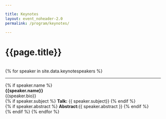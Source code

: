 ```yaml
---

title: Keynotes
layout: event_noheader-2.0
permalink: /program/keynotes/

---
```


# {{page.title}}
<br>
<div class="keynote-full">
{% for speaker in site.data.keynotespeakers %}
<hr>
		{% if speaker.name %}
		<div>
		    <a name="{{speaker.name}}"><img style="background-image: url(/assets/images/keynotes/{{speaker.image | default: 'owasp_logo.png'}});{{speaker.style}};"></a>
		</div>
		<div class='keynote-info'>
			<a><strong>{{speaker.name}}</strong></a>
			<br>
			{{speaker.bio}}
			<br>
			{% if speaker.subject %}
				<strong>Talk:</strong> {{ speaker.subject}}
			{% endif %}
			<br>
			{% if speaker.abstract %}
				<strong>Abstract:</strong>{{ speaker.abstract }}
			{% endif %}
		</div>
		{% endif %}
	{% endfor %}
</div>
